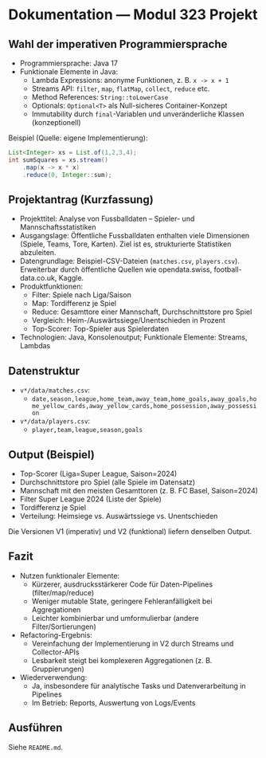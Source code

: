 # Dokumentation — Modul 323 Projekt

## Wahl der imperativen Programmiersprache

- Programmiersprache: Java 17
- Funktionale Elemente in Java:
  - Lambda Expressions: anonyme Funktionen, z. B. `x -> x + 1`
  - Streams API: `filter`, `map`, `flatMap`, `collect`, `reduce` etc.
  - Method References: `String::toLowerCase`
  - Optionals: `Optional<T>` als Null-sicheres Container-Konzept
  - Immutability durch `final`-Variablen und unveränderliche Klassen (konzeptionell)

Beispiel (Quelle: eigene Implementierung):
```java
List<Integer> xs = List.of(1,2,3,4);
int sumSquares = xs.stream()
    .map(x -> x * x)
    .reduce(0, Integer::sum);
```

## Projektantrag (Kurzfassung)

- Projekttitel: Analyse von Fussballdaten – Spieler- und Mannschaftsstatistiken
- Ausgangslage: Öffentliche Fussballdaten enthalten viele Dimensionen (Spiele, Teams, Tore, Karten). Ziel ist es, strukturierte Statistiken abzuleiten.
- Datengrundlage: Beispiel-CSV-Dateien (`matches.csv`, `players.csv`). Erweiterbar durch öffentliche Quellen wie opendata.swiss, football-data.co.uk, Kaggle.
- Produktfunktionen:
  - Filter: Spiele nach Liga/Saison
  - Map: Tordifferenz je Spiel
  - Reduce: Gesamttore einer Mannschaft, Durchschnittstore pro Spiel
  - Vergleich: Heim-/Auswärtssiege/Unentschieden in Prozent
  - Top-Scorer: Top-Spieler aus Spielerdaten
- Technologien: Java, Konsolenoutput; Funktionale Elemente: Streams, Lambdas

## Datenstruktur

- `v*/data/matches.csv`:
  - `date,season,league,home_team,away_team,home_goals,away_goals,home_yellow_cards,away_yellow_cards,home_possession,away_possession`
- `v*/data/players.csv`:
  - `player,team,league,season,goals`

## Output (Beispiel)

- Top-Scorer (Liga=Super League, Saison=2024)
- Durchschnittstore pro Spiel (alle Spiele im Datensatz)
- Mannschaft mit den meisten Gesamttoren (z. B. FC Basel, Saison=2024)
- Filter Super League 2024 (Liste der Spiele)
- Tordifferenz je Spiel
- Verteilung: Heimsiege vs. Auswärtssiege vs. Unentschieden

Die Versionen V1 (imperativ) und V2 (funktional) liefern denselben Output.

## Fazit

- Nutzen funktionaler Elemente:
  - Kürzerer, ausdrucksstärkerer Code für Daten-Pipelines (filter/map/reduce)
  - Weniger mutable State, geringere Fehleranfälligkeit bei Aggregationen
  - Leichter kombinierbar und umformulierbar (andere Filter/Sortierungen)
- Refactoring-Ergebnis:
  - Vereinfachung der Implementierung in V2 durch Streams und Collector-APIs
  - Lesbarkeit steigt bei komplexeren Aggregationen (z. B. Gruppierungen)
- Wiederverwendung:
  - Ja, insbesondere für analytische Tasks und Datenverarbeitung in Pipelines
  - Im Betrieb: Reports, Auswertung von Logs/Events

## Ausführen

Siehe `README.md`.

